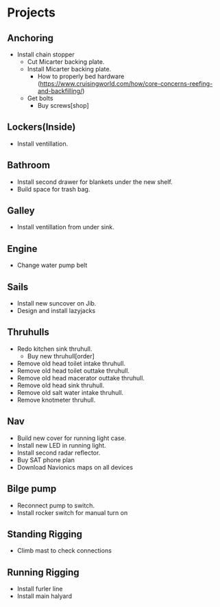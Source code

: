 # Projects

## Anchoring

- Install chain stopper
  - Cut Micarter backing plate.
  - Install Micarter backing plate.
    - How to properly bed hardware (https://www.cruisingworld.com/how/core-concerns-reefing-and-backfilling/)
  - Get bolts 
    - Buy screws[shop]

## Lockers(Inside)

- Install ventillation.

## Bathroom

- Install second drawer for blankets under the new shelf.
- Build space for trash bag.

## Galley

- Install ventillation from under sink.

## Engine

- Change water pump belt

## Sails

- Install new suncover on Jib.
- Design and install lazyjacks

## Thruhulls

- Redo kitchen sink thruhull.
  - Buy new thruhull[order]
- Remove old head toilet intake thruhull.
- Remove old head toilet outtake thruhull.
- Remove old head macerator outtake thruhull.
- Remove old head sink thruhull.
- Remove old salt water intake thruhull.
- Remove knotmeter thruhull.

## Nav

- Build new cover for running light case.
- Install new LED in running light.
- Install second radar reflector.
- Buy SAT phone plan
- Download Navionics maps on all devices

## Bilge pump

- Reconnect pump to switch.
- Install rocker switch for manual turn on

## Standing Rigging

- Climb mast to check connections

## Running Rigging

- Install furler line
- Install main halyard
